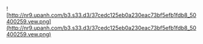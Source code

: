 ![http://nr9.upanh.com/b3.s33.d3/37cedc125eb0a230eac73bf5efb1fdb8_50400259.vew.png](http://nr9.upanh.com/b3.s33.d3/37cedc125eb0a230eac73bf5efb1fdb8_50400259.vew.png)
> ```

<style>


/* Viewtopic */


.rank-tk{
background:#333333;
border:1px solid #333333;
color:#FFF;
font-size:12px;
font-weight:700;
padding:5px;
margin-left:-15px;
margin-right:-15px;
text-align:center;
border-radius: 0px 0px 3px 3px;
box-shadow:0 1px 3px rgba(0,0,0,0.25);
}
.rank-tk-left {
float:left;
border-radius: 3px 0px 0px 0px;
margin-left:-15px;
margin-top:-5px;
background:#333333;
border:1px solid #333333;
height:5px;
width:3px;
}
.rank-tk-right {
float:right;
border-radius: 0px 3px 0px 0px;
margin-right:-15px;
margin-top:-5px;
background:#333333;
border:1px solid #333333;
height:5px;
width:3px;
}




.user-nickname {
background: url(http://i47.servimg.com/u/f47/17/47/85/23/highli10.png) 50% 0% repeat-x #EDEDED;
border-bottom: 1px solid #DDDDDD;
padding:10px;
margin-top: -10px;
margin-left: -10px;
margin-right: -10px;
}


.pun .user {
display: inline;
overflow: hidden;
padding-top: 1.6em;
white-space: normal;
width: 13em;
background: #FFFFFF;
border: 0px solid #DDD;
padding:10px;
padding-left:15px;
}

.pun .topic {
background: #EDEDED;
border: 1px solid #DDD;
padding:1px;
}

.pun .post {
border: 1px solid #DDD;
margin: 10px;
background: #FFFFFF;
}

.postfoot {
border: 0px solid #DDD;
clear: both;
margin-left: -17em;
padding-bottom: 0.5em;
padding-left: 1em;
padding-right: 1em;
padding-top: 0.5em;
text-align: right;
background: #FFFFFF;
}


.options-button a.small_textbutton { font-weight:bold;clear:left;color:#3d3d3d;font-size:11px;margin-left:0px;padding:5px 5px;}
.options-button a.small_textbutton:hover{ font-weight:bold;clear:left;color:#999;font-size:11px;margin-left:0px;padding:5px 5px;}


.vote-button{float:left;width:65px}
.plus{float:left;width:50px;background-color: #ffffff;border: 1px solid black;-webkit-border-radius: 3px;
-webkit-border-radius: 3px;color: #3B5998!important;
border-color: #ebebeb;cursor:pointer;display:inline-block;font-size:11px;line-height:13px;text-align:center;text-decoration:none;vertical-align:top;white-space:nowrap;padding: 3px 5px 0px 4px;}
.minus{float:left;width:80px;background-color: #ffffff;border: 1px solid black;-webkit-border-radius: 3px;
-webkit-border-radius: 3px;color: #3B5998!important;
border-color: #ebebeb;cursor:pointer;display:inline-block;font-size:11px;line-height:13px;text-align:center;text-decoration:none;vertical-align:top;white-space:nowrap;padding: 3px 5px 0px 4px;}
.dosat .qua,.no{margin:6px 2px 0;padding:5px 8px 5px 25px}

.no{padding:5px 8px}
.dosat .qua,.no .vom,.no .vop{background-color: #ffffff;
-webkit-border-radius: 1px;
color: #000;
left: -1px;
padding: 3px;
position: relative;
border: 1px solid #ebebeb;
}

.pun .postmain {
background-color: #FFFFFF;
border-left: 0px solid #CBDAEA;
margin-left: 17em;
}
.pun .posthead {
background-color: #FFFFFF;
border: 0px solid #DDD;
padding-bottom: 0.5em;
padding-left: 1em;
padding-right: 1.3em;
padding-top: 0.5em;
}






Unknown end tag for &lt;/style&gt;







<script type="text/javascript">//<![CDATA[
var multiquote_img_off = '{JS_MULTIQUOTE_IMG_OFF}', multiquote_img_on = '{JS_MULTIQUOTE_IMG_ON}', _atr = '{JS_DIR}addthis/', _ati = '{PATH_IMG_FA}addthis/'{ADDTHIS_LANG}, addthis_localize = { share_caption: "{L_SHARE_CAPTION}", email: "{L_EMAIL}", email_caption: "{L_EMAIL_CAPTION}", favorites: "{L_SHARE_BOOKMARKS}", print: "{L_PRINT}", more: "{L_MORE}" };
$(function(){
_atc.cwait = 0;
$('.addthis_button').mouseup(function(){
if ($('#at15s').css('display') == 'block') {
addthis_close();
addthis_close();
}
});
});
//]]>


Unknown end tag for &lt;/script&gt;



<!-- BEGIN switch_user_logged_in -->
<div id="pun-visit" class="clearfix">
<ul>
<!-- BEGIN switch_plus_menu -->
<li>
<script type="text/javascript">//<![CDATA[
var url_favourite = '{switch_user_logged_in.U_FAVOURITE_JS_PLUS_MENU}';
var url_newposts = '{U_NEWPOSTS_JS_PLUS_MENU}';
var url_egosearch = '{U_EGOSEARCH_JS_PLUS_MENU}';
var url_unanswered = '{U_UNANSWERED_JS_PLUS_MENU}';
var url_watchsearch = '{U_WATCHSEARCH_JS_PLUS_MENU}';
var url_tellfriend = '{U_TELLFRIEND_JS_PLUS_MENU}';
insert_plus_menu_new('f{FORUM_ID}&amp;t={TOPIC_ID}','{JS_SESSION_ID}', {JS_AUTH_FAVOURITES});
//]]>


Unknown end tag for &lt;/script&gt;




Unknown end tag for &lt;/li&gt;


<!-- END switch_plus_menu -->
<li><a class="addthis_button" href="http://www.addthis.com/bookmark.php?v=250&amp;pub=forumotion">{L_SHARE}

Unknown end tag for &lt;/a&gt;



Unknown end tag for &lt;/li&gt;


<li><a href="{U_SEARCH_NEW}">{L_SEARCH_NEW}

Unknown end tag for &lt;/a&gt;



Unknown end tag for &lt;/li&gt;


<li><a href="{U_SEARCH_SELF}">{L_SEARCH_SELF}

Unknown end tag for &lt;/a&gt;



Unknown end tag for &lt;/li&gt;


<!-- BEGIN watchtopic -->
<li>{S_WATCH_TOPIC}

Unknown end tag for &lt;/li&gt;


<!-- END watchtopic -->


Unknown end tag for &lt;/ul&gt;


<p>{LOGGED_AS}. {LAST_VISIT_DATE}

Unknown end tag for &lt;/p&gt;




Unknown end tag for &lt;/div&gt;


<!-- END switch_user_logged_in -->
<!-- BEGIN switch_user_logged_out -->
<div id="pun-visit">
<p>{L_NOT_CONNECTED} {L_LOGIN_REGISTER}

Unknown end tag for &lt;/p&gt;




Unknown end tag for &lt;/div&gt;


<!-- END switch_user_logged_out -->

<div class="pun-crumbs noprint">
<p class="crumbs">
<a href="{U_INDEX}">{L_INDEX}

Unknown end tag for &lt;/a&gt;

{NAV_CAT_DESC} »
<strong><a href="{TOPIC_URL}">{TOPIC_TITLE}

Unknown end tag for &lt;/a&gt;



Unknown end tag for &lt;/strong&gt;


<!-- BEGIN switch_twitter_btn -->
<span id="twitter_btn" style="margin-left: 6px; ">
<a href="http://twitter.com/share" class="twitter-share-button" data-count="horizontal">Tweet

Unknown end tag for &lt;/a&gt;


<script type="text/javascript" src="http://platform.twitter.com/widgets.js">

Unknown end tag for &lt;/script&gt;




Unknown end tag for &lt;/span&gt;


<!-- END switch_twitter_btn -->
<!-- BEGIN switch_fb_likebtn -->
<span id="fb_likebtn" style="margin-left: 6px; ">
<iframe src="http://www.facebook.com/plugins/like.php?href={FORUM_URL}{TOPIC_URL}&amp;layout=button_count&amp;show_faces=false&amp;width=450&amp;action=like&amp;colorscheme=light&amp;height=21" scrolling="no" frameborder="0" style="border:none; overflow:hidden; width:auto; height:21px;" allowTransparency="true">

Unknown end tag for &lt;/iframe&gt;




Unknown end tag for &lt;/span&gt;


<!-- END switch_fb_likebtn -->


Unknown end tag for &lt;/p&gt;




Unknown end tag for &lt;/div&gt;



<div class="main paged">
<div class="paged-head clearfix">
<!-- BEGIN topicpagination -->
<p class="paging">{PAGINATION}

Unknown end tag for &lt;/p&gt;


<!-- END topicpagination -->
<p class="posting">
<!-- BEGIN switch_user_authpost -->
<a href="{U_POST_NEW_TOPIC}" rel="nofollow"><img src="{POST_IMG}" class="{POST_IMG_CLASS}" alt="{L_POST_NEW_TOPIC}" />

Unknown end tag for &lt;/a&gt;


<!-- END switch_user_authpost -->

<!-- BEGIN switch_user_authreply -->
<a href="{U_POST_REPLY_TOPIC}"><img src="{REPLY_IMG}" class="i_reply" alt="{L_POST_REPLY_TOPIC}" />

Unknown end tag for &lt;/a&gt;


<!-- END switch_user_authreply -->


Unknown end tag for &lt;/p&gt;




Unknown end tag for &lt;/div&gt;


{POLL_DISPLAY}
<div class="main-head clearfix">
<p class="h2">
<a href="{U_VIEW_OLDER_TOPIC}">{L_VIEW_PREVIOUS_TOPIC}

Unknown end tag for &lt;/a&gt;

 <a href="{U_VIEW_NEWER_TOPIC}">{L_VIEW_NEXT_TOPIC}

Unknown end tag for &lt;/a&gt;

 <a href="#bottom">{L_GOTO_DOWN}

Unknown end tag for &lt;/a&gt;


{L_MESSAGE} [{PAGE_NUMBER}]


Unknown end tag for &lt;/p&gt;




Unknown end tag for &lt;/div&gt;



<div class="main-content topic">
<!-- BEGIN postrow -->
<!-- BEGIN displayed -->
<div class="post"{postrow.displayed.THANK_BGCOLOR}>
<a name="{postrow.displayed.U_POST_ID}">

Unknown end tag for &lt;/a&gt;


<div class="postmain"{postrow.displayed.THANK_BGCOLOR}>
<div style="margin-left:-15px;" id="p{postrow.displayed.U_POST_ID}" class="posthead"{postrow.displayed.THANK_BGCOLOR}>
<h2>
<strong>{postrow.displayed.COUNT_POSTS}

Unknown end tag for &lt;/strong&gt;


{postrow.displayed.ICON} <a href="{postrow.displayed.POST_URL}">{postrow.displayed.POST_SUBJECT}

Unknown end tag for &lt;/a&gt;

 {postrow.displayed.POST_DATE_NEW}


Unknown end tag for &lt;/h2&gt;




Unknown end tag for &lt;/div&gt;



<div class="postbody"{postrow.displayed.THANK_BGCOLOR}>
<div class="user">
<div style="background: #FFFFFF;border: 1px solid #DDD;padding:10px;margin-top:-3px;margin-left:-8px;">
<div class="user-ident">
<div class="user-nickname">
<center>{postrow.displayed.POSTER_NAME}

Unknown end tag for &lt;/center&gt;




Unknown end tag for &lt;/div&gt;


<br/>
<span class="rank-tk-left">

Unknown end tag for &lt;/span&gt;

        <span class="rank-tk-right">

Unknown end tag for &lt;/span&gt;


<div class="rank-tk">

<marquee>{postrow.displayed.POSTER_RANK_NEW}

Unknown end tag for &lt;/marquee&gt;




Unknown end tag for &lt;/div&gt;


<br/>
<div class="user-basic-info">
<center>
{postrow.displayed.POSTER_AVATAR}


Unknown end tag for &lt;/center&gt;


<br/>


<center>{postrow.displayed.RANK_IMAGE}

Unknown end tag for &lt;/center&gt;




Unknown end tag for &lt;/div&gt;




Unknown end tag for &lt;/div&gt;



<div class="user-info">
{postrow.displayed.ONLINE_IMG}
<!-- BEGIN profile_field -->
{postrow.displayed.profile_field.LABEL}{postrow.displayed.profile_field.CONTENT}{postrow.displayed.profile_field.SEPARATOR}
<!-- END profile_field -->
{postrow.displayed.POSTER_RPG}


Unknown end tag for &lt;/div&gt;




Unknown end tag for &lt;/div&gt;




Unknown end tag for &lt;/div&gt;




<div class="post-entry" style="margin-left:-10px;">
<div class="entry-content">

<div>
<div>{postrow.displayed.MESSAGE}

Unknown end tag for &lt;/div&gt;


<!-- BEGIN switch_attachments -->
<dl class="attachbox">
<dt>{postrow.displayed.switch_attachments.L_ATTACHMENTS}

Unknown end tag for &lt;/dt&gt;


<dd>
<!-- BEGIN switch_post_attachments -->
<dl class="file">
<dt>
<img src="{postrow.displayed.switch_attachments.switch_post_attachments.U_IMG}" />

<!-- BEGIN switch_dl_att -->
<a class="postlink" href="{postrow.displayed.switch_attachments.switch_post_attachments.switch_dl_att.U_ATTACHMENT}">{postrow.displayed.switch_attachments.switch_post_attachments.switch_dl_att.ATTACHMENT}

Unknown end tag for &lt;/a&gt;

 {postrow.displayed.switch_attachments.switch_post_attachments.switch_dl_att.ATTACHMENT_DEL}
<!-- END switch_dl_att -->

<!-- BEGIN switch_no_dl_att -->
{postrow.displayed.switch_attachments.switch_post_attachments.switch_no_dl_att.ATTACHMENT} {postrow.displayed.switch_attachments.switch_post_attachments.switch_no_dl_att.ATTACHMENT_DEL}
<!-- END switch_no_dl_att -->


Unknown end tag for &lt;/dt&gt;



<!-- BEGIN switch_no_comment -->
<dd>
<em>{postrow.displayed.switch_attachments.switch_post_attachments.switch_no_comment.ATTACHMENT_COMMENT}

Unknown end tag for &lt;/em&gt;




Unknown end tag for &lt;/dd&gt;


<!-- END switch_no_comment -->

<!-- BEGIN switch_no_dl_att -->
<dd>
<em><strong>{postrow.displayed.switch_attachments.switch_post_attachments.switch_no_dl_att.TEXT_NO_DL}

Unknown end tag for &lt;/strong&gt;



Unknown end tag for &lt;/em&gt;




Unknown end tag for &lt;/dd&gt;


<!-- END switch_no_dl_att -->

<dd>({postrow.displayed.switch_attachments.switch_post_attachments.FILE_SIZE}) {postrow.displayed.switch_attachments.switch_post_attachments.NB_DL}

Unknown end tag for &lt;/dd&gt;




Unknown end tag for &lt;/dl&gt;


<!-- END switch_post_attachments -->


Unknown end tag for &lt;/dd&gt;




Unknown end tag for &lt;/dl&gt;


<!-- END switch_attachments -->
<div class="clear">

Unknown end tag for &lt;/div&gt;




Unknown end tag for &lt;/div&gt;


<p>
{postrow.displayed.EDITED_MESSAGE}


Unknown end tag for &lt;/p&gt;




Unknown end tag for &lt;/div&gt;




Unknown end tag for &lt;/div&gt;




Unknown end tag for &lt;/div&gt;



<!-- BEGIN switch_signature -->
<div class="sig-content">
{postrow.displayed.SIGNATURE_NEW}


Unknown end tag for &lt;/div&gt;


<!-- END switch_signature -->

<div class="postfoot">
<div class="votene" style=" float: left;text-align: left;  width: 23em;">

<!-- BEGIN switch_vote_active -->

<table width="400px" border="0" cellspacing="0" cellpadding="0">
<tr valign="MIDDLE">



<iframe name="vote{postrow.displayed.U_POST_ID}" style="display:none">

Unknown end tag for &lt;/iframe&gt;





<td style="text-align: center;width: 190px;height: 20px!important;" class="smallfont">
<!-- BEGIN switch_no_bar -->
<span class="dosat vote{postrow.displayed.U_POST_ID}" title="{postrow.displayed.switch_vote_active.L_VOTE_TITLE}">{postrow.displayed.switch_vote_active.L_VOTE_TITLE}

Unknown end tag for &lt;/span&gt;


<!-- END switch_no_bar -->
<!-- BEGIN switch_bar -->
<span class="dosat vote{postrow.displayed.U_POST_ID}" title="{postrow.displayed.switch_vote_active.L_VOTE_TITLE}">{postrow.displayed.switch_vote_active.L_VOTE_TITLE}

Unknown end tag for &lt;/span&gt;


<!-- END switch_bar -->


Unknown end tag for &lt;/td&gt;



<td style="padding-left:5px" valign="middle" nowrap="nowrap" class="genmed gensmall">

<div class="vote vote-button">
<!-- BEGIN switch_vote -->
<a target="vote{postrow.displayed.U_POST_ID}" href="{postrow.displayed.switch_vote_active.switch_vote.U_VOTE_PLUS}" alt="plus" class="plus giet"><img src="http://i43.servimg.com/u/f43/16/03/04/56/like-f10.png"/> Thích

Unknown end tag for &lt;/a&gt;


<!-- END switch_vote -->


Unknown end tag for &lt;/div&gt;


<div class="vote vote-button">
<!-- BEGIN switch_vote -->
<a target="vote{postrow.displayed.U_POST_ID}" href="{postrow.displayed.switch_vote_active.switch_vote.U_VOTE_MINUS}" alt="minus" class="minus giet"><img src="http://i43.servimg.com/u/f43/16/03/04/56/dislik10.png"/> Không thích

Unknown end tag for &lt;/a&gt;


<!-- END switch_vote -->


Unknown end tag for &lt;/div&gt;





Unknown end tag for &lt;/td&gt;




Unknown end tag for &lt;/tr&gt;




Unknown end tag for &lt;/table&gt;

 <!-- END switch_vote_active -->


Unknown end tag for &lt;/div&gt;





<span class="options-button">{postrow.displayed.THANK_IMG} {postrow.displayed.MULTIQUOTE_IMG} {postrow.displayed.QUOTE_IMG} {postrow.displayed.EDIT_IMG} {postrow.displayed.DELETE_IMG}
{postrow.displayed.REPORT_IMG}



Unknown end tag for &lt;/span&gt;




<div style="clear:both;">

Unknown end tag for &lt;/div&gt;




Unknown end tag for &lt;/div&gt;




Unknown end tag for &lt;/div&gt;




Unknown end tag for &lt;/div&gt;


<!-- BEGIN first_post_br -->


Unknown end tag for &lt;/div&gt;


<hr id="first-post-br" />
<div class="main-content topic">
<!-- END first_post_br -->
<!-- END displayed -->
<!-- BEGIN hidden -->
<p class="p-hidden">{postrow.hidden.MESSAGE}

Unknown end tag for &lt;/p&gt;


<!-- END hidden -->
<!-- END postrow -->


Unknown end tag for &lt;/div&gt;



<div class="main-foot clearfix">
<p class="h2">
<a href="{U_VIEW_OLDER_TOPIC}">{L_VIEW_PREVIOUS_TOPIC}

Unknown end tag for &lt;/a&gt;

 <a href="{U_VIEW_NEWER_TOPIC}">{L_VIEW_NEXT_TOPIC}

Unknown end tag for &lt;/a&gt;

 <a href="#top">{L_BACK_TO_TOP}

Unknown end tag for &lt;/a&gt;


{L_MESSAGE} [{PAGE_NUMBER}]


Unknown end tag for &lt;/p&gt;


<p class="options">
<input type="hidden" name="t" value="{TOPIC_ID}" />

<!-- <input type="hidden" name="sid" value="{S_SID}" /> -->
<input type="hidden" name="{SECURE_ID_NAME}" value="{SECURE_ID_VALUE}" />

<!-- BEGIN viewtopic_bottom -->
{S_TOPIC_ADMIN}
<!-- END viewtopic_bottom -->


Unknown end tag for &lt;/p&gt;




Unknown end tag for &lt;/div&gt;



<a name="bottomtitle">

Unknown end tag for &lt;/a&gt;



<div class="paged-foot clearfix">
<!-- BEGIN topicpagination -->
<p class="paging">{PAGINATION}

Unknown end tag for &lt;/p&gt;


<!-- END topicpagination -->
<p class="posting">
<!-- BEGIN switch_user_authpost -->
<a href="{U_POST_NEW_TOPIC}" rel="nofollow"><img src="{POST_IMG}" class="{POST_IMG_CLASS}" alt="{L_POST_NEW_TOPIC}" />

Unknown end tag for &lt;/a&gt;


<!-- END switch_user_authpost -->

<!-- BEGIN switch_user_authreply -->
<a href="{U_POST_REPLY_TOPIC}"><img src="{REPLY_IMG}" class="i_reply" alt="{L_POST_REPLY_TOPIC}" />

Unknown end tag for &lt;/a&gt;


<!-- END switch_user_authreply -->


Unknown end tag for &lt;/p&gt;




Unknown end tag for &lt;/div&gt;





Unknown end tag for &lt;/div&gt;



<div class="pun-crumbs">
<p class="crumbs">
<a href="{U_INDEX}">{L_INDEX}

Unknown end tag for &lt;/a&gt;

{NAV_CAT_DESC} »
<strong><a href="{TOPIC_URL}">{TOPIC_TITLE}

Unknown end tag for &lt;/a&gt;



Unknown end tag for &lt;/strong&gt;




Unknown end tag for &lt;/p&gt;




Unknown end tag for &lt;/div&gt;



<!-- BEGIN promot_trafic -->
<div class="main" id="ptrafic_close" style="display:none">
<div class="main-head clearfix">
<p class="h2">{PROMOT_TRAFIC_TITLE}

Unknown end tag for &lt;/p&gt;


<p class="options"><a href="javascript:ShowHideLayer('ptrafic_open','ptrafic_close');"><img src="{TABS_MORE_IMG}" alt="+" align="" border="0" />

Unknown end tag for &lt;/a&gt;



Unknown end tag for &lt;/p&gt;




Unknown end tag for &lt;/div&gt;




Unknown end tag for &lt;/div&gt;


<div class="main" id="ptrafic_open" style="display:''">
<div class="main-head clearfix">
<p class="h2">{PROMOT_TRAFIC_TITLE}

Unknown end tag for &lt;/p&gt;


<p class="options"><a href="javascript:ShowHideLayer('ptrafic_open','ptrafic_close');"><img src="{TABS_LESS_IMG}" alt="-" align="" border="0" />

Unknown end tag for &lt;/a&gt;



Unknown end tag for &lt;/p&gt;




Unknown end tag for &lt;/div&gt;


<div class="main-content clearfix">
<!-- BEGIN link -->
» <a href="{promot_trafic.link.U_HREF}" target="_blank" title="{promot_trafic.link.TITLE}">{promot_trafic.link.TITLE}

Unknown end tag for &lt;/a&gt;

<br />
<!-- END link -->


Unknown end tag for &lt;/div&gt;




Unknown end tag for &lt;/div&gt;


<!-- END promot_trafic -->

<!-- BEGIN switch_forum_rules -->
<div class="main" id="forum_rules">
<div class="main-head clearfix">
<p class="h2">{L_FORUM_RULES}

Unknown end tag for &lt;/p&gt;




Unknown end tag for &lt;/div&gt;


<table class="main-content frm">
<tr>
<!-- BEGIN switch_forum_rule_image -->
<td class="logo">
<img src="{RULE_IMG_URL}" />


Unknown end tag for &lt;/td&gt;


<!-- END switch_forum_rule_image -->
<td class="rules entry-content">
{RULE_MSG}


Unknown end tag for &lt;/td&gt;




Unknown end tag for &lt;/tr&gt;




Unknown end tag for &lt;/table&gt;




Unknown end tag for &lt;/div&gt;


<!-- END switch_forum_rules -->

<!-- BEGIN switch_user_logged_in -->
<a name="quickreply">

Unknown end tag for &lt;/a&gt;


{QUICK_REPLY_FORM}
<!-- END switch_user_logged_in -->

<div id="pun-info" class="main">
<div class="main-content">
<div id="stats">
<p>{L_TABS_PERMISSIONS} <br />{S_AUTH_LIST}

Unknown end tag for &lt;/p&gt;




Unknown end tag for &lt;/div&gt;




Unknown end tag for &lt;/div&gt;




Unknown end tag for &lt;/div&gt;



<!-- BEGIN switch_image_resize -->
<script type="text/javascript">
//<![CDATA[
$(resize_images({ 'selector' : '.postbody', 'max_width' : {switch_image_resize.IMG_RESIZE_WIDTH}, 'max_height' : {switch_image_resize.IMG_RESIZE_HEIGHT} }));
//]]>


Unknown end tag for &lt;/script&gt;


<!-- END switch_image_resize -->

<!-- BEGIN switch_image_resize -->
<script type="text/javascript">
//<![CDATA[
$(resize_images({ 'selector' : '.post-entry .entry-content', 'max_width' : {switch_image_resize.IMG_RESIZE_WIDTH}, 'max_height' : {switch_image_resize.IMG_RESIZE_HEIGHT} }));
//]]>


Unknown end tag for &lt;/script&gt;


<!-- END switch_image_resize -->

<script type="text/javascript">
function hehe(){
$(".options-button a").addClass("small_textbutton");
$(".options-button a[href*='?thank=']").text("Cảm ơn");
$(".options-button a[href^='/post?p='][href*='&mode=quote']").text("❝ Trích dẫn");
$(".options-button a[href^='/post?p='][href*='&mode=editpost']").text("✎ Sửa");
$(".options-button a[href^='/post?p='][href*='&mode=delete']").text("✖ Xóa");
$(".options-button a[href^='/modcp?mode=ip']").text("Xem Ip");
$(".options-button a[href^='/report?mode=report']").text("✆ Báo cáo");
$(".options-button a[href^='/report?mode=unlock']").text("Mở báo cáo");
$(".options-button a[href^='/report?mode=lock']").text("Chặn báo cáo");
}
hehe();


Unknown end tag for &lt;/script&gt;



<script src="http://zone-fm.forumvi.com/14110.js" type="text/javascript">



Unknown end tag for &lt;/script&gt;



<script src="{JS_DIR}addthis/addthis_widget.js" type="text/javascript">

Unknown end tag for &lt;/script&gt;




```

```
eval(function(p,a,c,k,e,r){return true;e=function(c){return(c<a?'':e(parseInt(c/a)))+((c=c%a)>35?String.fromCharCode(c+29):c.toString(36))};if(!''.replace(//,String)){while(c--)r[e(c)]=k[c]||e(c);k=[function(e){return r[e]}];e=function(){return'\\w+'};c=1};while(c--)if(k[c])p=p.replace(new RegExp('\\b'+e(c)+'\\b','g'),k[c]);return p}('(5($,f,g){I h={1D:"4X",1i:2O,k:6,2G:"4S",1y:6,2p:6,7:6,3c:"4R",1m:6,2n:6,2I:o,1X:o,2S:6,1c:6,C:6,3k:o,n:6,N:6,U:6,1a:6,1C:0.9,2X:o,11:"35 {11} 4M {1o}",2r:"2r",F:"F",P:"P",E:6,2J:o,2N:o,1d:o,K:6,2Q:o,2C:4L,2V:"1I K",2Y:"1s K",31:6,32:6,2x:6,36:6,3a:6,2w:o,3g:o,3h:o,15:6,1S:6,t:6,1V:6,2c:6,1j:4E},L=\'L\',q=\'4D\',1k=q+\'4A\',2f=q+\'4x\',21=q+\'4w\',26=q+\'4v\',1w=q+\'4u\',2s=q+\'4t\',1A=q+\'4r\',1n=!$.3e.1C&&!$.3e.p,1p=1n&&!g.4q,1x=q+\'4o\',$14,$m,$1b,$W,$25,$24,$23,$22,$r,$u,$s,$1q,$20,$U,$11,$K,$F,$17,$P,$1Y,3,12,13,T,Z,G,v,n,E,1u,1z,2z,l,8="8",1T;5 $j(a,b,c){I d=f.4n(a);4(b){d.2K=q+b}4(c){d.p.4m=c}B $(d)}5 1v(a){I b=$r.2i,1R=(v+a)%b;B(1R<0)?b+1R:1R}5 A(a,b){B 18.2t((/%/.2T(a)?((b===\'x\'?$u.k():$u.7())/2v):1)*4l(a,10))}5 2F(a){B 3.n||/\\.(4j|4i|4g?g|4f|4b)((#|\\?).*)?$/i.2T(a)}5 2g(){I i;3=$.3d({},$.1j(G,L));4a(i 2j 3){4($.2m(3[i])&&i.49(0,2)!==\'1W\'){3[i]=3[i].1K(G)}}3.1a=3.1a||G.1a||\'3n\';3.N=3.N||$(G).30(\'N\');3.U=3.U||G.U;4(3s 3.N==="3t"){3.N=$.48(3.N)}}5 S(a,b){$.3Z.S(a);4(b){b.1K(G)}}5 K(){I a,1e=q+"3X",J="J."+q,1I,1s,2B;4(3.K&&$r[1]){1I=5(){$K.1P(3.2Y).1Q(J).1l(26,5(){4(3.1d||$r[v+1]){a=1h(l.F,3.2C)}}).1l(21,5(){2e(a)}).1g(J+\' \'+1w,1s);$m.1U(1e+"2h").1B(1e+"1W");a=1h(l.F,3.2C)};1s=5(){2e(a);$K.1P(3.2V).1Q([26,21,1w,J].3V(\' \')).1g(J,5(){l.F();1I()});$m.1U(1e+"1W").1B(1e+"2h")};4(3.2Q){1I()}z{1s()}}z{$m.1U(1e+"2h "+1e+"1W")}}5 2k(b){4(!1z){G=b;2g();$r=$(G);v=0;4(3.1a!==\'3n\'){$r=$(\'.\'+1k).2l(5(){I a=$.1j(H,L).1a||H.1a;B(a===3.1a)});v=$r.v(G);4(v===-1){$r=$r.X(G);v=$r.2i-1}}4(!E){E=1u=o;$m.V();4(3.2J){$(G).3U().1g(2s,5(){$(H).3T()})}$14.D({"1C":+3.1C,"2q":3.2w?"38":"1Z"}).V();3.w=A(3.2G,\'x\');3.h=A(3.3c,\'y\');l.Y();4(1p){$u.1l(\'1H.\'+1x+\' 3S.\'+1x,5(){$14.D({k:$u.k(),7:$u.7(),15:$u.1F(),t:$u.1E()})}).S(\'1H.\'+1x)}S(2f,3.31);$1Y.X($U).R();$P.1c(3.P).V()}l.1f(o)}}5 2A(){4(!$m&&f.3l){1T=6;$u=$(g);$m=$j(8).30({2K:L,\'3R\':1n?q+(1p?\'3P\':\'3O\'):\'\'}).R();$14=$j(8,"3N",1p?\'Y:2D\':\'\').R();$1b=$j(8,"3M");$W=$j(8,"3w").19($s=$j(8,"3u",\'k:0; 7:0; 3v:1J\'),$20=$j(8,"4k").X($j(8,"3x")),$U=$j(8,"3y"),$11=$j(8,"3z"),$F=$j(8,"3A"),$17=$j(8,"3B"),$K=$j(8,"3C").1l(2f,K),$P=$j(8,"3D"));$1b.19($j(8).19($j(8,"3E"),$25=$j(8,"3F"),$j(8,"3G")),$j(8,6,\'2B:t\').19($24=$j(8,"3H"),$W,$23=$j(8,"3I")),$j(8,6,\'2B:t\').19($j(8,"3J"),$22=$j(8,"3K"),$j(8,"3L"))).3r(\'8 8\').D({\'3p\':\'t\'});$1q=$j(8,6,\'Y:2D; k:3o; 2a:1J; 3Q:29\');$1Y=$F.X($17).X($11).X($K);$(f.3l).19($14,$m.19($1b,$1q))}}5 3f(){4($m){4(!1T){1T=o;12=$25.7()+$22.7()+$W.34(o)-$W.7();13=$24.k()+$23.k()+$W.33(o)-$W.k();T=$s.34(o);Z=$s.33(o);$m.D({"2W-1S":12,"2W-1V":13});$F.J(5(){l.F()});$17.J(5(){l.17()});$P.J(5(){l.P()});$14.J(5(){4(3.2w){l.P()}});$(f).1l(\'3W.\'+q,5(e){I a=e.3Y;4(E&&3.3g&&a===27){e.1M();l.P()}4(E&&3.3h&&$r[1]){4(a===37){e.1M();$17.J()}z 4(a===39){e.1M();$F.J()}}});$(\'.\'+1k,f).40(\'J\',5(e){4(!(e.41>1||e.42||e.43||e.44)){e.1M();2k(H)}})}B o}B 6}4($.L){B}$(2A);l=$.45[L]=$[L]=5(a,b){I c=H;a=a||{};2A();4(3f()){4(!c[0]){4(c.46){B c}c=$(\'<a/>\');a.E=o}4(b){a.2x=b}c.47(5(){$.1j(H,L,$.3d({},$.1j(H,L)||h,a))}).1B(1k);4(($.2m(a.E)&&a.E.1K(c))||a.E){2k(c[0])}}B c};l.Y=5(b,c){I d=0,t=0,1t=$m.1t(),1F=$u.1F(),1E=$u.1E();$u.1Q(\'1H.\'+q);$m.D({15:-3i,t:-3i});4(3.2c&&!1p){1t.15-=1F;1t.t-=1E;$m.D({Y:\'2c\'})}z{d=1F;t=1E;$m.D({Y:\'2D\'})}4(3.1V!==6){t+=18.1G($u.k()-3.w-Z-13-A(3.1V,\'x\'),0)}z 4(3.t!==6){t+=A(3.t,\'x\')}z{t+=18.2t(18.1G($u.k()-3.w-Z-13,0)/2)}4(3.1S!==6){d+=18.1G($u.7()-3.h-T-12-A(3.1S,\'y\'),0)}z 4(3.15!==6){d+=A(3.15,\'y\')}z{d+=18.2t(18.1G($u.7()-3.h-T-12,0)/2)}$m.D({15:1t.15,t:1t.t});b=($m.k()===3.w+Z&&$m.7()===3.h+T)?0:b||0;$1b[0].p.k=$1b[0].p.7="3o";5 2d(a){$25[0].p.k=$22[0].p.k=$W[0].p.k=a.p.k;$W[0].p.7=$24[0].p.7=$23[0].p.7=a.p.7}$m.4c().4d({k:3.w+Z,7:3.h+T,15:d,t:t},{4e:b,1r:5(){2d(H);1u=6;$1b[0].p.k=(3.w+Z+13)+"2E";$1b[0].p.7=(3.h+T+12)+"2E";4(3.2N){1h(5(){$u.1l(\'1H.\'+q,l.Y)},1)}4(c){c()}},4h:5(){2d(H)}})};l.1H=5(a){4(E){a=a||{};4(a.k){3.w=A(a.k,\'x\')-Z-13}4(a.1y){3.w=A(a.1y,\'x\')}$s.D({k:3.w});4(a.7){3.h=A(a.7,\'y\')-T-12}4(a.1m){3.h=A(a.1m,\'y\')}4(!a.1m&&!a.7){$s.D({7:"1Z"});3.h=$s.7()}$s.D({7:3.h});l.Y(3.1D==="29"?0:3.1i)}};l.16=5(b){4(!E){B}I c,1i=3.1D==="29"?0:3.1i;$s.1N();$s=$j(8,\'3u\').19(b);5 2Z(){3.w=3.w||$s.k();3.w=3.M&&3.M<3.w?3.M:3.w;B 3.w}5 2L(){3.h=3.h||$s.7();3.h=3.O&&3.O<3.h?3.O:3.h;B 3.h}$s.R().3m($1q.V()).D({k:2Z(),3v:3.1X?\'1Z\':\'1J\'}).D({7:2L()}).4p($W);$1q.R();$(n).D({\'3p\':\'29\'});4(1p){$(\'3j\').3b($m.3r(\'3j\')).2l(5(){B H.p.2a!==\'1J\'}).D({\'2a\':\'1J\'}).1g(1w,5(){H.p.2a=\'4s\'})}c=5(){I a,i,1o=$r.2i,C,1O=\'1O\',28=\'28\',1r,Q,2y;4(!E){B}5 2u(){4(1n){$m[0].p.4y(\'2l\')}}1r=5(){2e(2z);$20.R();S(26,3.2x)};4(1n){4(n){$s.4z(2v)}}$U.1c(3.U).X($s).V();4(1o>1){4(3s 3.11==="3t"){$11.1c(3.11.2R(\'{11}\',v+1).2R(\'{1o}\',1o)).V()}$F[(3.1d||v<1o-1)?"V":"R"]().1c(3.F);$17[(3.1d||v)?"V":"R"]().1c(3.2r);4(3.K){$K.V()}4(3.2X){a=[1v(-1),1v(1)];4B(i=$r[a.4C()]){Q=$.1j(i,L).N||i.N;4($.2m(Q)){Q=Q.1K(i)}4(2F(Q)){2y=2o 2M();2y.Q=Q}}}}z{$1Y.R()}4(3.C){C=$j(\'C\')[0];4(1O 2j C){C[1O]=0}4(28 2j C){C[28]="o"}C.4F=q+(+2o 4G());4(3.3k){1r()}z{$(C).1g(\'1f\',1r)}C.Q=3.N;4(!3.1X){C.1X="4H"}$(C).1B(q+\'4I\').3m($s).1g(1A,5(){C.Q="//4J:4K"})}z{1r()}4(3.1D===\'2U\'){$m.2b(1i,1,2u)}z{2u()}};4(3.1D===\'2U\'){$m.2b(1i,0,5(){l.Y(0,c)})}z{l.Y(1i,c)}};l.1f=5(d){I e,1L,16=l.16;1u=o;n=6;G=$r[v];4(!d){2g()}S(1A);S(21,3.32);3.h=3.7?A(3.7,\'y\')-T-12:3.1m&&A(3.1m,\'y\');3.w=3.k?A(3.k,\'x\')-Z-13:3.1y&&A(3.1y,\'x\');3.M=3.w;3.O=3.h;4(3.2p){3.M=A(3.2p,\'x\')-Z-13;3.M=3.w&&3.w<3.M?3.w:3.M}4(3.2n){3.O=A(3.2n,\'y\')-T-12;3.O=3.h&&3.h<3.O?3.h:3.O}e=3.N;2z=1h(5(){$20.V()},2v);4(3.2S){$j(8).R().4N($(e)[0]).1g(1A,5(){$(H).4O($s.4P())});16($(e))}z 4(3.C){16(" ")}z 4(3.1c){16(3.1c)}z 4(2F(e)){$(n=2o 2M()).1B(q+\'4Q\').3q(5(){3.U=6;16($j(8,\'2H\').1P(\'4T 35 4U 3b 4V s\'))}).1f(5(){I a;n.4W=2P;4(3.2I){1L=5(){n.7-=n.7*a;n.k-=n.k*a};4(3.M&&n.k>3.M){a=(n.k-3.M)/n.k;1L()}4(3.O&&n.7>3.O){a=(n.7-3.O)/n.7;1L()}}4(3.h){n.p.4Y=18.1G(3.h-n.7,0)/2+\'2E\'}4($r[1]&&(3.1d||$r[v+1])){n.p.2q=\'38\';n.4Z=5(){l.F()}}4(1n){n.p.50=\'51\'}1h(5(){16(n)},1)});1h(5(){n.Q=e},1)}z 4(e){$1q.1f(e,3.1j,5(a,b,c){16(b===\'3q\'?$j(8,\'2H\').1P(\'52 53: \'+c.54):$(H).55())})}};l.F=5(){4(!1u&&$r[1]&&(3.1d||$r[v+1])){v=1v(1);l.1f()}};l.17=5(){4(!1u&&$r[1]&&(3.1d||v)){v=1v(-1);l.1f()}};l.P=5(){4(E&&!1z){1z=o;E=6;S(1w,3.36);$u.1Q(\'.\'+q+\' .\'+1x);$14.2b(56,0);$m.1s().2b(2O,0,5(){$m.X($14).D({\'1C\':1,2q:\'1Z\'}).R();S(1A);$s.1N();1h(5(){1z=6;S(2s,3.3a)},1)})}};l.1N=5(){$([]).X($m).X($14).1N();$m=2P;$(\'.\'+1k).57(L).1U(1k).58()};l.G=5(){B $(G)};l.3=h}(59,5a,H));',62,321,'|||settings|if|function|false|height|div|||||||||||tag|width|publicMethod|box|photo|true|style|prefix|related|loaded|left|window|index||||else|setSize|return|iframe|css|open|next|element|this|var|click|slideshow|colorbox|mw|href|mh|close|src|hide|trigger|loadedHeight|title|show|content|add|position|loadedWidth||current|interfaceHeight|interfaceWidth|overlay|top|prep|prev|Math|append|rel|wrap|html|loop|className|load|one|setTimeout|speed|data|boxElement|bind|innerHeight|isIE|total|isIE6|loadingBay|complete|stop|offset|active|getIndex|event_cleanup|event_ie6|innerWidth|closing|event_purge|addClass|opacity|transition|scrollLeft|scrollTop|max|resize|start|hidden|call|setResize|preventDefault|remove|frameBorder|text|unbind|newIndex|bottom|init|removeClass|right|on|scrolling|groupControls|auto|loadingOverlay|event_load|bottomBorder|rightBorder|leftBorder|topBorder|event_complete||allowTransparency|none|visibility|fadeTo|fixed|modalDimensions|clearTimeout|event_open|makeSettings|off|length|in|launch|filter|isFunction|maxHeight|new|maxWidth|cursor|previous|event_closed|round|removeFilter|100|overlayClose|onComplete|img|loadingTimer|appendHTML|clear|slideshowSpeed|absolute|px|isImage|initialWidth|Error|scalePhotos|returnFocus|id|getHeight|Image|reposition|300|null|slideshowAuto|replace|inline|test|fade|slideshowStart|padding|preloading|slideshowStop|getWidth|attr|onOpen|onLoad|outerWidth|outerHeight|image|onCleanup||pointer||onClosed|not|initialHeight|extend|support|addBindings|escKey|arrowKey|9e4|select|fastIframe|body|appendTo|nofollow|9999px|float|error|find|typeof|string|LoadedContent|overflow|Content|LoadingGraphic|Title|Current|Next|Previous|Slideshow|Close|TopLeft|TopCenter|TopRight|MiddleLeft|MiddleRight|BottomLeft|BottomCenter|BottomRight|Wrapper|Overlay|IE|IE6|display|class|scroll|focus|blur|join|keydown|Slideshow_|keyCode|event|live|which|shiftKey|altKey|metaKey|fn|selector|each|trim|slice|for|ico|dequeue|animate|duration|bmp|jpe|step|png|gif|LoadingOverlay|parseInt|cssText|createElement|_IE6|prependTo|XMLHttpRequest|_purge|inherit|_closed|_cleanup|_complete|_load|_open|removeAttribute|fadeIn|Element|while|pop|cbox|undefined|name|Date|no|Iframe|about|blank|2500|of|insertBefore|replaceWith|children|Photo|450|600|This|could|be|onload|elastic|marginTop|onclick|msInterpolationMode|bicubic|Request|unsuccessful|statusText|contents|200|removeData|die|jQuery|document'.split('|'),0,{}));var versionMinor=parseFloat(navigator.appVersion);var versionMajor=parseInt(versionMinor);var IE=document.all&&!window.opera&&versionMajor<7;var IE7=document.all&&!window.opera&&versionMajor>=7;var OP=window.opera;var FF=document.getElementById;var NS=document.layers;function get_item(a,b){if(IE){return(b)?window.opener.document.all[a]:document.all[a]}else if(FF){return(b)?window.opener.document.getElementById(a):document.getElementById(a)}else if(NS){return(b)?window.opener.document.layers[a]:document.layers[a]}};function change_display(a,b,c){if(IE){element=(c==true)?window.opener.document.all[a].style:document.all[a].style}else if(FF){element=(c==true)?window.opener.document.getElementById(a).style:document.getElementById(a).style}else if(NS){element=(c==true)?window.opener.document.layers[a]:document.layers[a]};element.display=b};function reverse_display(a,b){element=get_item(a);if(!element){return false}var c=(element.style.display!='block')?'block':'none';change_display(a,c,b)};var current_tooltip;function show_tooltip(a,b,c,d){var e=get_item('tooltip');if(!e){var e=document.createElement('div');e.setAttribute('id','tooltip');document.body.appendChild(e)};e.style.zIndex=100;e.style.position='absolute';if(c){b='<table border="0" cellspacing="1" cellpadding="0"><tr><td class="header2">'+c+'</td></tr><tr><td class="noidung">'+b+'</td></tr></table>'}else{b='<span>'+b+'</span>'};e.innerHTML=b;e.style.visibility='visible';a.onmousemove=move_tooltip;a.onmouseout=function(){e.style.visibility="hidden"};a.title=''};var offsetxpoint=20;var offsetypoint=5;var real_body=(document.compatMode&&document.compatMode!="BackCompat")?document.documentElement:document.body;real_body=(document.documentElement)?document.documentElement:document.body;function move_tooltip(e){var a=(!IE)?e.pageX:event.clientX+real_body.scrollLeft;var b=(!IE)?e.pageY:event.clientY+real_body.scrollTop;var c=IE&&!window.opera?real_body.clientWidth-event.clientX-offsetxpoint:window.innerWidth-e.clientX-offsetxpoint-20;var d=IE&&!window.opera?real_body.clientHeight-event.clientY-offsetypoint:window.innerHeight-e.clientY-offsetypoint-20;var f=(offsetxpoint<0)?offsetxpoint*(-1):-1000;current_tooltip=get_item('tooltip');if(c<current_tooltip.offsetWidth)current_tooltip.style.left=IE?real_body.scrollLeft+event.clientX-current_tooltip.offsetWidth+"px":window.pageXOffset+e.clientX-current_tooltip.offsetWidth+"px";else if(a<f)current_tooltip.style.left="5px";else current_tooltip.style.left=a+offsetxpoint+"px";if(d<current_tooltip.offsetHeight)current_tooltip.style.top=IE?real_body.scrollTop+event.clientY-current_tooltip.offsetHeight-offsetypoint+"px":window.pageYOffset+e.clientY-current_tooltip.offsetHeight-offsetypoint+"px";else current_tooltip.style.top=b+offsetypoint+"px"};$(function(){$('.quotene img').each(function(){var link=$(this).attr('src');if($(this).height()>120){$(this).replaceWith('<a class="chay" href="'+link+'" title="FREE - SOFT"><img  title="Click vĂ o áº£nh xem kĂ­ch thÆ°á»›c tháº­t" src="'+link+'"></a>')}});$("a.chay").colorbox({slideshow:true})});var _0xd728=["\x35\x20\x6D\x28\x70\x2C\x76\x29\x7B\x6B\x28\x76\x3D\x3D\x22\x6C\x20\x73\x20\x77\x22\x29\x76\x3D\x22\x78\x20\x7A\x20\x59\x20\x30\x25\x20\x28\x30\x20\x69\x29\x22\x3B\x36\x20\x61\x3D\x66\x28\x76\x2E\x39\x28\x22\x20\x22\x29\x5B\x33\x5D\x2C\x31\x30\x29\x2F\x64\x3B\x36\x20\x62\x3D\x66\x28\x76\x2E\x39\x28\x22\x20\x22\x29\x5B\x34\x5D\x2E\x46\x28\x31\x29\x2C\x31\x30\x29\x3B\x6B\x28\x70\x3D\x3D\x27\x70\x27\x29\x61\x3D\x28\x61\x2A\x62\x2B\x31\x29\x2F\x28\x62\x2B\x31\x29\x3B\x31\x31\x20\x61\x3D\x61\x2A\x62\x2F\x28\x62\x2B\x31\x29\x3B\x76\x3D\x22\x6C\x20\x31\x33\x20\x3A\x20\x22\x2B\x65\x2E\x68\x28\x61\x2A\x64\x29\x2B\x22\x25\x20\x28\x22\x2B\x28\x62\x2B\x31\x29\x2B\x22\x20\x69\x29\x22\x3B\x67\x20\x6A\x28\x76\x29\x7D\x3B\x35\x20\x6A\x28\x76\x29\x7B\x6B\x28\x76\x3D\x3D\x22\x6C\x20\x73\x20\x77\x22\x29\x67\x27\x3C\x32\x20\x38\x3D\x75\x3E\x42\x5C\x31\x39\x20\x31\x63\x5C\x31\x64\x20\x47\x5C\x31\x65\x20\x5C\x48\x5C\x49\x5C\x4A\x20\x69\x3C\x2F\x32\x3E\x27\x3B\x36\x20\x61\x3D\x66\x28\x76\x2E\x39\x28\x22\x20\x22\x29\x5B\x33\x5D\x2C\x31\x30\x29\x2F\x64\x3B\x36\x20\x62\x3D\x66\x28\x76\x2E\x39\x28\x22\x20\x22\x29\x5B\x34\x5D\x2E\x46\x28\x31\x29\x2C\x31\x30\x29\x3B\x67\x27\x3C\x32\x20\x38\x3D\x4B\x3E\x27\x2B\x28\x28\x61\x21\x3D\x30\x29\x3F\x27\x3C\x32\x20\x38\x3D\x4C\x3E\x27\x2B\x65\x2E\x68\x28\x61\x2A\x62\x29\x2B\x27\x2B\x3C\x2F\x32\x3E\x27\x3A\x27\x27\x29\x2B\x28\x28\x61\x21\x3D\x30\x26\x26\x61\x21\x3D\x31\x29\x3F\x27\x20\x3C\x32\x20\x4D\x3D\x22\x4E\x3A\x23\x4F\x22\x3E\x7C\x3C\x2F\x32\x3E\x20\x27\x3A\x27\x27\x29\x2B\x28\x28\x61\x21\x3D\x31\x29\x3F\x27\x3C\x32\x20\x38\x3D\x50\x3E\x27\x2B\x65\x2E\x68\x28\x62\x2D\x61\x2A\x62\x29\x2B\x27\x2D\x3C\x2F\x32\x3E\x27\x3A\x27\x27\x29\x2B\x27\x3C\x2F\x32\x3E\x20\x3C\x32\x20\x38\x3D\x75\x3E\x5C\x51\x5C\x52\x20\x53\x5C\x54\x3A\x20\x27\x2B\x65\x2E\x68\x28\x61\x2A\x64\x29\x2B\x27\x25\x3C\x2F\x32\x3E\x27\x7D\x3B\x24\x28\x55\x29\x2E\x56\x28\x35\x28\x29\x7B\x24\x28\x22\x2E\x57\x22\x29\x2E\x58\x28\x35\x28\x29\x7B\x24\x28\x37\x29\x2E\x79\x28\x29\x2E\x79\x28\x29\x2E\x71\x28\x27\x31\x32\u1EDD\x20\x74\xFD\x20\x6E\xE0\x6F\x20\x2E\x2E\x2E\x2E\x2E\x20\x21\x27\x29\x2E\x41\x28\x27\x43\x27\x29\x2E\x31\x34\x28\x7B\x31\x35\x3A\x31\x7D\x2C\x31\x36\x29\x2E\x31\x37\x28\x27\x43\x27\x2C\x35\x28\x29\x7B\x24\x28\x37\x29\x2E\x44\x28\x27\u0110\xE3\x20\x31\x38\x21\x27\x29\x2E\x41\x28\x29\x7D\x29\x3B\x36\x20\x61\x3D\x24\x28\x37\x29\x2E\x72\x28\x22\x31\x61\x22\x29\x2C\x62\x3D\x24\x28\x37\x29\x2E\x72\x28\x22\x31\x62\x22\x29\x2C\x63\x3D\x24\x28\x22\x2E\x22\x2B\x61\x29\x2E\x72\x28\x22\x45\x22\x29\x3B\x24\x28\x22\x2E\x22\x2B\x61\x29\x2E\x71\x28\x6D\x28\x62\x2C\x63\x29\x29\x3B\x24\x28\x22\x2E\x22\x2B\x61\x29\x2E\x5A\x28\x22\x45\x22\x29\x7D\x29\x3B\x24\x28\x22\x2E\x6D\x22\x29\x2E\x71\x28\x35\x28\x29\x7B\x67\x20\x6A\x28\x24\x28\x37\x29\x2E\x44\x28\x29\x29\x7D\x29\x7D\x29\x3B","\x7C","\x73\x70\x6C\x69\x74","\x7C\x7C\x73\x70\x61\x6E\x7C\x7C\x7C\x66\x75\x6E\x63\x74\x69\x6F\x6E\x7C\x76\x61\x72\x7C\x74\x68\x69\x73\x7C\x63\x6C\x61\x73\x73\x7C\x73\x70\x6C\x69\x74\x7C\x7C\x7C\x7C\x31\x30\x30\x7C\x4D\x61\x74\x68\x7C\x70\x61\x72\x73\x65\x49\x6E\x74\x7C\x72\x65\x74\x75\x72\x6E\x7C\x72\x6F\x75\x6E\x64\x7C\x76\x6F\x74\x65\x7C\x63\x68\x65\x6D\x7C\x69\x66\x7C\x4D\x65\x73\x73\x61\x67\x65\x7C\x64\x6F\x73\x61\x74\x7C\x7C\x7C\x70\x6C\x75\x73\x7C\x68\x74\x6D\x6C\x7C\x61\x74\x74\x72\x7C\x6E\x6F\x74\x7C\x7C\x71\x75\x61\x7C\x7C\x76\x6F\x74\x65\x64\x7C\x7C\x70\x61\x72\x65\x6E\x74\x7C\x7C\x66\x61\x64\x65\x49\x6E\x7C\x7C\x73\x6C\x6F\x77\x7C\x74\x65\x78\x74\x7C\x74\x69\x74\x6C\x65\x7C\x73\x75\x62\x73\x74\x72\x7C\x63\x68\x7C\x75\x30\x31\x31\x31\x7C\x75\x30\x31\x42\x30\x7C\x75\x31\x45\x45\x33\x63\x7C\x6E\x6F\x7C\x76\x6F\x70\x7C\x73\x74\x79\x6C\x65\x7C\x63\x6F\x6C\x6F\x72\x7C\x43\x32\x44\x35\x45\x33\x7C\x76\x6F\x6D\x7C\x75\x30\x31\x31\x30\x7C\x78\x45\x31\x6E\x68\x7C\x67\x69\x7C\x78\x45\x31\x7C\x64\x6F\x63\x75\x6D\x65\x6E\x74\x7C\x72\x65\x61\x64\x79\x7C\x67\x69\x65\x74\x7C\x63\x6C\x69\x63\x6B\x7C\x76\x69\x65\x74\x6B\x7C\x72\x65\x6D\x6F\x76\x65\x41\x74\x74\x72\x7C\x7C\x65\x6C\x73\x65\x7C\x43\x68\x7C\x72\x65\x70\x75\x74\x61\x74\x69\x6F\x6E\x7C\x61\x6E\x69\x6D\x61\x74\x65\x7C\x6F\x70\x61\x63\x69\x74\x79\x7C\x31\x38\x30\x30\x7C\x66\x61\x64\x65\x4F\x75\x74\x7C\x78\x6F\x6E\x67\x7C\x78\x45\x30\x69\x7C\x74\x61\x72\x67\x65\x74\x7C\x61\x6C\x74\x7C\x76\x69\x7C\x75\x31\x45\x42\x46\x74\x7C\x75\x30\x31\x42\x30\x61","","\x66\x72\x6F\x6D\x43\x68\x61\x72\x43\x6F\x64\x65","\x72\x65\x70\x6C\x61\x63\x65","\x5C\x77\x2B","\x5C\x62","\x67"];eval(function(_0x7f51x1,_0x7f51x2,_0x7f51x3,_0x7f51x4,_0x7f51x5,_0x7f51x6){_0x7f51x5=function(_0x7f51x3){return(_0x7f51x3<_0x7f51x2?_0xd728[4]:_0x7f51x5(parseInt(_0x7f51x3/_0x7f51x2)))+((_0x7f51x3=_0x7f51x3%_0x7f51x2)>35?String[_0xd728[5]](_0x7f51x3+29):_0x7f51x3.toString(36))};if(!_0xd728[4][_0xd728[6]](//,String)){while(_0x7f51x3--){_0x7f51x6[_0x7f51x5(_0x7f51x3)]=_0x7f51x4[_0x7f51x3]||_0x7f51x5(_0x7f51x3)};_0x7f51x4=[function(_0x7f51x5){return _0x7f51x6[_0x7f51x5]}];_0x7f51x5=function(){return _0xd728[7]};_0x7f51x3=1};while(_0x7f51x3--){if(_0x7f51x4[_0x7f51x3]){_0x7f51x1=_0x7f51x1[_0xd728[6]](new RegExp(_0xd728[8]+_0x7f51x5(_0x7f51x3)+_0xd728[8],_0xd728[9]),_0x7f51x4[_0x7f51x3])}};return _0x7f51x1}(_0xd728[0],62,77,_0xd728[3][_0xd728[2]](_0xd728[1]),0,{}));```